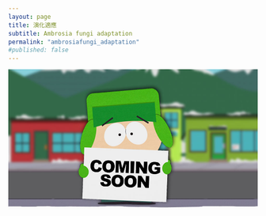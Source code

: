 ```yaml
---
layout: page
title: 演化適應
subtitle: Ambrosia fungi adaptation
permalink: "ambrosiafungi_adaptation"
#published: false
---
```

![](assets/img/ComingSoon_Kyle.jpg)
